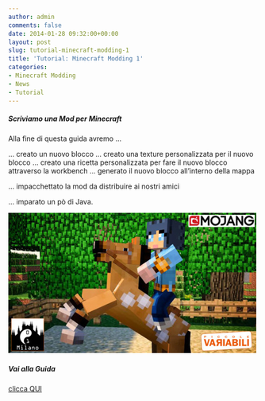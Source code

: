 ```yaml
---
author: admin
comments: false
date: 2014-01-28 09:32:00+00:00
layout: post
slug: tutorial-minecraft-modding-1
title: 'Tutorial: Minecraft Modding 1'
categories:
- Minecraft Modding
- News
- Tutorial
---
```


##### Scriviamo una Mod per Minecraft


Alla fine di questa guida avremo ...

… creato un nuovo blocco
… creato una texture personalizzata per il nuovo blocco
… creato una ricetta personalizzata per fare il nuovo blocco attraverso la workbench
… generato il nuovo blocco all’interno della mappa

… impacchettato la mod da distribuire ai nostri amici

… imparato un pò di Java.

[![tutorial_minecraft_01](/assets/uploads/2014/01/tutorial_minecraft_01-e1390565656609.jpg)](/assets/uploads/2014/01/tutorial_minecraft_01-e1390565656609.jpg)


##### Vai alla Guida
<a href="https://docs.google.com/document/d/1ZlnqE98ckeoGnvdpM1En2JW9QrVc98oFCvGADeIEn98/edit?usp=sharing" target="new">clicca QUI</a>
